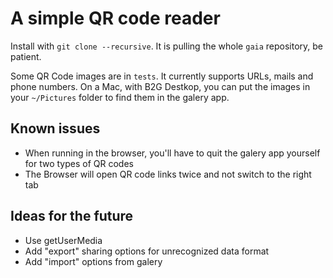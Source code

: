 # A simple QR code reader

Install with `git clone --recursive`. It is pulling the whole `gaia` repository, be patient.

Some QR Code images are in `tests`. It currently supports URLs, mails and phone numbers. On a Mac, with B2G Destkop, you can put the images in your `~/Pictures` folder to find them in the galery app.

## Known issues
- When running in the browser, you'll have to quit the galery app yourself for two types of QR codes
- The Browser will open QR code links twice and not switch to the right tab

## Ideas for the future
- Use getUserMedia
- Add "export" sharing options for unrecognized data format
- Add "import" options from galery
